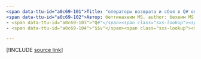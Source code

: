 ```yaml
---
<span data-ttu-id="a0c69-101">Title: "операторы возврата и сбоя в Q# описании: сведения об использовании операторов" return "и" Fail "в Q# для завершения подпрограммы или программы.</span><span class="sxs-lookup"><span data-stu-id="a0c69-101">title: "The return and fail statements in Q#" description: Learn about using the 'return' and 'fail' statements in Q# to end a subroutine or program.</span></span>
<span data-ttu-id="a0c69-102">Автор: беттинахеим MS. author: бехеим MS. Дата: 10/07/2020 МС. раздел: эталонный UID: Microsoft. тактов. кшарп. ретурнсандтерминатион No-Loc:</span><span class="sxs-lookup"><span data-stu-id="a0c69-102">author: bettinaheim ms.author: beheim ms.date: 10/07/2020 ms.topic: reference uid: microsoft.quantum.qsharp.returnsandtermination no-loc:</span></span>
- <span data-ttu-id="a0c69-103">"Q#"</span><span class="sxs-lookup"><span data-stu-id="a0c69-103">"Q#"</span></span>
- <span data-ttu-id="a0c69-104">"$$v"</span><span class="sxs-lookup"><span data-stu-id="a0c69-104">"$$v"</span></span>

---
```


<!---
# Returns and termination in Q#
-->

[!INCLUDE [source link](~/includes/qsharp-language/Specifications/Language/2_Statements/ReturnsAndTermination.md)]

